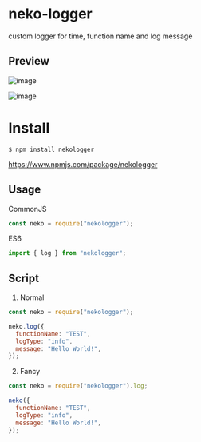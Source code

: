 # neko-logger
custom logger for time, function name and log message

## Preview
![image](https://github.com/durpyneko/neko-logger/assets/89787577/1ae3dc33-bc86-49c8-8802-89360fa19ee3)

![image](https://github.com/durpyneko/neko-logger/assets/89787577/57450fa0-4290-4cb8-9157-60b535a204d5)

# Install
```
$ npm install nekologger
```
https://www.npmjs.com/package/nekologger

## Usage
CommonJS
```js
const neko = require("nekologger");
```
ES6
```js
import { log } from "nekologger";
```

## Script
1. Normal
```js
const neko = require("nekologger");

neko.log({
  functionName: "TEST",
  logType: "info",
  message: "Hello World!",
});
```

2. Fancy
```js
const neko = require("nekologger").log;

neko({
  functionName: "TEST",
  logType: "info",
  message: "Hello World!",
});
```
